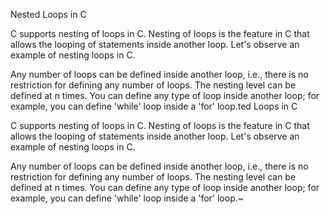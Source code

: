Nested Loops in C

C supports nesting of loops in C. Nesting of loops is the feature in C that allows the looping of statements inside another loop. Let's observe an example of nesting loops in C.

Any number of loops can be defined inside another loop, i.e., there is no restriction for defining any number of loops. The nesting level can be defined at n times. You can define any type of loop inside another loop; for example, you can define 'while' loop inside a 'for' loop.ted Loops in C

C supports nesting of loops in C. Nesting of loops is the feature in C that allows the looping of statements inside another loop. Let's observe an example of nesting loops in C.

Any number of loops can be defined inside another loop, i.e., there is no restriction for defining any number of loops. The nesting level can be defined at n times. You can define any type of loop inside another loop; for example, you can define 'while' loop inside a 'for' loop.~